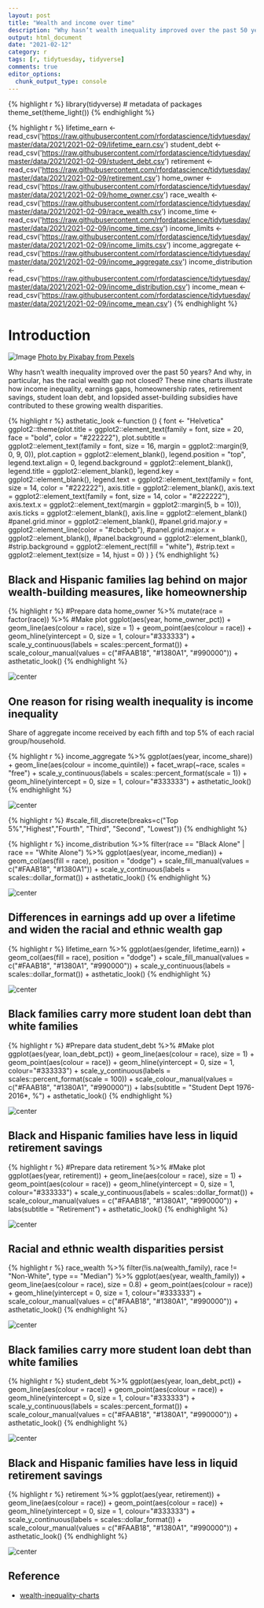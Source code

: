 ```yaml
---
layout: post
title: "Wealth and income over time"
description: "Why hasn’t wealth inequality improved over the past 50 years? And why, in particular, has the racial wealth gap not closed? These nine charts illustrate how income inequality, earnings gaps, homeownership rates, retirement savings, student loan debt have contributed to these growing wealth disparities."
output: html_document
date: "2021-02-12"
category: r
tags: [r, tidytuesday, tidyverse]
comments: true
editor_options: 
  chunk_output_type: console
---
```





{% highlight r %}
library(tidyverse) # metadata of packages
theme_set(theme_light())
{% endhighlight %}



{% highlight r %}
lifetime_earn <- read_csv('https://raw.githubusercontent.com/rfordatascience/tidytuesday/master/data/2021/2021-02-09/lifetime_earn.csv')
student_debt <- read_csv('https://raw.githubusercontent.com/rfordatascience/tidytuesday/master/data/2021/2021-02-09/student_debt.csv')
retirement <- read_csv('https://raw.githubusercontent.com/rfordatascience/tidytuesday/master/data/2021/2021-02-09/retirement.csv')
home_owner <- read_csv('https://raw.githubusercontent.com/rfordatascience/tidytuesday/master/data/2021/2021-02-09/home_owner.csv')
race_wealth <- read_csv('https://raw.githubusercontent.com/rfordatascience/tidytuesday/master/data/2021/2021-02-09/race_wealth.csv')
income_time <- read_csv('https://raw.githubusercontent.com/rfordatascience/tidytuesday/master/data/2021/2021-02-09/income_time.csv')
income_limits <- read_csv('https://raw.githubusercontent.com/rfordatascience/tidytuesday/master/data/2021/2021-02-09/income_limits.csv')
income_aggregate <- read_csv('https://raw.githubusercontent.com/rfordatascience/tidytuesday/master/data/2021/2021-02-09/income_aggregate.csv')
income_distribution <- read_csv('https://raw.githubusercontent.com/rfordatascience/tidytuesday/master/data/2021/2021-02-09/income_distribution.csv')
income_mean <- read_csv('https://raw.githubusercontent.com/rfordatascience/tidytuesday/master/data/2021/2021-02-09/income_mean.csv')
{% endhighlight %}

# Introduction

![Image](https://images.pexels.com/photos/220365/pexels-photo-220365.jpeg)
[Photo by Pixabay from Pexels](https://www.pexels.com/photo/adult-beanie-crisis-despair-220365/)

Why hasn’t wealth inequality improved over the past 50 years? And why, in particular, has the racial wealth gap not closed? These nine charts illustrate how income inequality, earnings gaps, homeownership rates, retirement savings, student loan debt, and lopsided asset-building subsidies have contributed to these growing wealth disparities.


{% highlight r %}
asthetatic_look <-function () 
 {
     font <- "Helvetica"
     ggplot2::theme(plot.title = ggplot2::element_text(family = font, size = 20, face = "bold",
                                                       color = "#222222"), 
         plot.subtitle = ggplot2::element_text(family = font, size = 16, 
                                               margin = ggplot2::margin(9, 0, 9, 0)), 
         plot.caption = ggplot2::element_blank(), 
         legend.position = "top", legend.text.align = 0, 
         legend.background = ggplot2::element_blank(), 
         legend.title = ggplot2::element_blank(), 
         legend.key = ggplot2::element_blank(), 
         legend.text = ggplot2::element_text(family = font, size = 14, color = "#222222"), 
         axis.title = ggplot2::element_blank(), 
         axis.text = ggplot2::element_text(family = font, size = 14, color = "#222222"),
         axis.text.x = ggplot2::element_text(margin = ggplot2::margin(5, b = 10)), 
         axis.ticks = ggplot2::element_blank(), 
         axis.line = ggplot2::element_blank() 
         #panel.grid.minor = ggplot2::element_blank(), 
         #panel.grid.major.y = ggplot2::element_line(color = "#cbcbcb"), 
         #panel.grid.major.x = ggplot2::element_blank(), 
         #panel.background = ggplot2::element_blank(), 
         #strip.background = ggplot2::element_rect(fill = "white"), 
         #strip.text = ggplot2::element_text(size = 14, hjust = 0)
         )
 }
{% endhighlight %}

## Black and Hispanic families lag behind on major wealth-building measures, like homeownership


{% highlight r %}
#Prepare data 
home_owner %>%
  mutate(race = factor(race)) %>%
  #Make plot
  ggplot(aes(year, home_owner_pct)) +
  geom_line(aes(colour = race), size = 1) +
  geom_point(aes(colour = race)) +
  geom_hline(yintercept = 0, size = 1, colour="#333333") +
  scale_y_continuous(labels = scales::percent_format()) +
  scale_colour_manual(values = c("#FAAB18", "#1380A1", "#990000")) +
  asthetatic_look()
{% endhighlight %}

![center](/figs/2021-02-09-wealth-and-income/unnamed-chunk-4-1.png)

##  One reason for rising wealth inequality is income inequality

Share of aggregate income received by each fifth and top 5% of each racial group/household.


{% highlight r %}
income_aggregate %>%
  ggplot(aes(year, income_share)) +
  geom_line(aes(colour = income_quintile)) +
  facet_wrap(~race, scales = "free") +
  scale_y_continuous(labels = scales::percent_format(scale = 1)) +
  geom_hline(yintercept = 0, size = 1, colour="#333333") +
  asthetatic_look()
{% endhighlight %}

![center](/figs/2021-02-09-wealth-and-income/unnamed-chunk-5-1.png)

{% highlight r %}
  #scale_fill_discrete(breaks=c("Top 5%","Highest","Fourth", "Third", "Second", "Lowest"))
{% endhighlight %}



{% highlight r %}
income_distribution %>%
  filter(race == "Black Alone" | race == "White Alone") %>%
  ggplot(aes(year, income_median)) +
  geom_col(aes(fill = race), position = "dodge") +
  scale_fill_manual(values = c("#FAAB18", "#1380A1")) +
  scale_y_continuous(labels = scales::dollar_format()) +
  asthetatic_look()
{% endhighlight %}

![center](/figs/2021-02-09-wealth-and-income/unnamed-chunk-6-1.png)


## Differences in earnings add up over a lifetime and widen the racial and ethnic wealth gap


{% highlight r %}
lifetime_earn %>%
  ggplot(aes(gender, lifetime_earn)) +
  geom_col(aes(fill = race), position = "dodge") +
  scale_fill_manual(values = c("#FAAB18", "#1380A1", "#990000")) +
  scale_y_continuous(labels = scales::dollar_format()) +
  asthetatic_look()
{% endhighlight %}

![center](/figs/2021-02-09-wealth-and-income/unnamed-chunk-7-1.png)


## Black families carry more student loan debt than white families


{% highlight r %}
#Prepare data 
student_debt %>%
  #Make plot
  ggplot(aes(year, loan_debt_pct)) +
  geom_line(aes(colour = race), size = 1) +
  geom_point(aes(colour = race)) +
  geom_hline(yintercept = 0, size = 1, colour="#333333") +
  scale_y_continuous(labels = scales::percent_format(scale = 100)) +
  scale_colour_manual(values = c("#FAAB18", "#1380A1", "#990000")) +
  labs(subtitle = "Student Dept 1976-2016*, %") +
  asthetatic_look()
{% endhighlight %}

![center](/figs/2021-02-09-wealth-and-income/unnamed-chunk-8-1.png)

## Black and Hispanic families have less in liquid retirement savings


{% highlight r %}
#Prepare data 
retirement %>%
  #Make plot
  ggplot(aes(year, retirement)) +
  geom_line(aes(colour = race), size = 1) +
  geom_point(aes(colour = race)) +
  geom_hline(yintercept = 0, size = 1, colour="#333333") +
  scale_y_continuous(labels = scales::dollar_format()) +
  scale_colour_manual(values = c("#FAAB18", "#1380A1", "#990000")) +
  labs(subtitle = "Retirement") +
  asthetatic_look()
{% endhighlight %}

![center](/figs/2021-02-09-wealth-and-income/unnamed-chunk-9-1.png)

## Racial and ethnic wealth disparities persist


{% highlight r %}
race_wealth %>%
  filter(!is.na(wealth_family), race != "Non-White", type == "Median") %>%
  ggplot(aes(year, wealth_family)) +
  geom_line(aes(colour = race), size = 0.8) +
  geom_point(aes(colour = race)) +
  geom_hline(yintercept = 0, size = 1, colour="#333333") +
  scale_colour_manual(values = c("#FAAB18", "#1380A1", "#990000")) +
  asthetatic_look()
{% endhighlight %}

![center](/figs/2021-02-09-wealth-and-income/unnamed-chunk-10-1.png)

## Black families carry more student loan debt than white families


{% highlight r %}
student_debt %>%
  ggplot(aes(year, loan_debt_pct)) +
  geom_line(aes(colour = race)) +
  geom_point(aes(colour = race)) +
  geom_hline(yintercept = 0, size = 1, colour="#333333") +
  scale_y_continuous(labels = scales::percent_format()) +
  scale_colour_manual(values = c("#FAAB18", "#1380A1", "#990000")) +
  asthetatic_look()
{% endhighlight %}

![center](/figs/2021-02-09-wealth-and-income/unnamed-chunk-11-1.png)

## Black and Hispanic families have less in liquid retirement savings


{% highlight r %}
retirement %>%
  ggplot(aes(year, retirement)) +
  geom_line(aes(colour = race)) +
  geom_point(aes(colour = race)) +
  geom_hline(yintercept = 0, size = 1, colour="#333333") +
  scale_y_continuous(labels = scales::dollar_format()) +
  scale_colour_manual(values = c("#FAAB18", "#1380A1", "#990000")) +
  asthetatic_look()
{% endhighlight %}

![center](/figs/2021-02-09-wealth-and-income/unnamed-chunk-12-1.png)


## Reference
- [wealth-inequality-charts](https://apps.urban.org/features/wealth-inequality-charts/)
